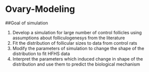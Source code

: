 # Ovary-Modeling

##Goal of simulation
1. Develop a simulation for large number of control follicles using assumptions about folliculogenesys from the literature
2. Fit the distribution of follicular sizes to data from control rats
3. Modify the parameters of simulation to change the shape of the distribution to fit HFHS data
4. Interpret the parameters which induced change in shape of the distribution and use them to predict the biological mechanism
